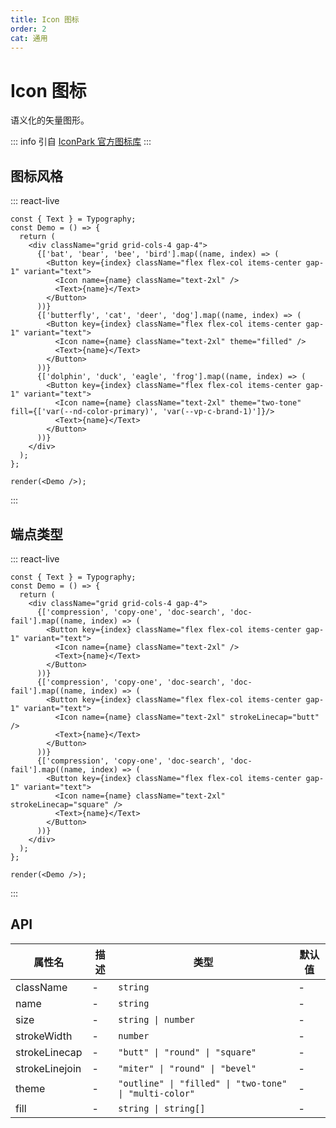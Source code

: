 ```yaml
---
title: Icon 图标
order: 2
cat: 通用
---
```


# Icon 图标

语义化的矢量图形。

::: info
引自 [IconPark 官方图标库](https://iconpark.oceanengine.com/official)
:::

## 图标风格

::: react-live
```tsx
const { Text } = Typography;
const Demo = () => {
  return (
    <div className="grid grid-cols-4 gap-4">
      {['bat', 'bear', 'bee', 'bird'].map((name, index) => (
        <Button key={index} className="flex flex-col items-center gap-1" variant="text">
          <Icon name={name} className="text-2xl" />
          <Text>{name}</Text>
        </Button>
      ))}
      {['butterfly', 'cat', 'deer', 'dog'].map((name, index) => (
        <Button key={index} className="flex flex-col items-center gap-1" variant="text">
          <Icon name={name} className="text-2xl" theme="filled" />
          <Text>{name}</Text>
        </Button>
      ))}
      {['dolphin', 'duck', 'eagle', 'frog'].map((name, index) => (
        <Button key={index} className="flex flex-col items-center gap-1" variant="text">
          <Icon name={name} className="text-2xl" theme="two-tone" fill={['var(--nd-color-primary)', 'var(--vp-c-brand-1)']}/>
          <Text>{name}</Text>
        </Button>
      ))}
    </div>
  );
};

render(<Demo />);
```
:::

## 端点类型

::: react-live
```tsx
const { Text } = Typography;
const Demo = () => {
  return (
    <div className="grid grid-cols-4 gap-4">
      {['compression', 'copy-one', 'doc-search', 'doc-fail'].map((name, index) => (
        <Button key={index} className="flex flex-col items-center gap-1" variant="text">
          <Icon name={name} className="text-2xl" />
          <Text>{name}</Text>
        </Button>
      ))}
      {['compression', 'copy-one', 'doc-search', 'doc-fail'].map((name, index) => (
        <Button key={index} className="flex flex-col items-center gap-1" variant="text">
          <Icon name={name} className="text-2xl" strokeLinecap="butt" />
          <Text>{name}</Text>
        </Button>
      ))}
      {['compression', 'copy-one', 'doc-search', 'doc-fail'].map((name, index) => (
        <Button key={index} className="flex flex-col items-center gap-1" variant="text">
          <Icon name={name} className="text-2xl" strokeLinecap="square" />
          <Text>{name}</Text>
        </Button>
      ))}
    </div>
  );
};

render(<Demo />);
```
:::

## API

| 属性名 | 描述 | 类型 | 默认值 |
| --- | --- | --- | --- |
| className | - | `string` | - |
| name | - | `string` | - |
| size | - | `string \| number` | - |
| strokeWidth | - | `number` | - |
| strokeLinecap | - | `"butt" \| "round" \| "square"` | - |
| strokeLinejoin | - | `"miter" \| "round" \| "bevel"` | - |
| theme | - | `"outline" \| "filled" \| "two-tone" \| "multi-color"` | - |
| fill | - | `string \| string[]` | - |
